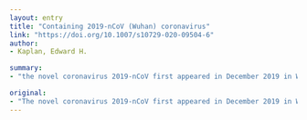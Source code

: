 ```yaml
---
layout: entry
title: "Containing 2019-nCoV (Wuhan) coronavirus"
link: "https://doi.org/10.1007/s10729-020-09504-6"
author:
- Kaplan, Edward H.

summary:
- "the novel coronavirus 2019-nCoV first appeared in December 2019 in Wuhan, China. Most of the initial cases were linked to the Huanan Seafood Wholesale Market. A vaccine cannot be developed and deployed for at least a year. preventing further transmission relies upon standard principles of containment. The isolation of known cases and the quarantine of persons believed at high risk of exposure."

original:
- "The novel coronavirus 2019-nCoV first appeared in December 2019 in Wuhan, China. While most of the initial cases were linked to the Huanan Seafood Wholesale Market, person-to-person transmission has been verified. Given that a vaccine cannot be developed and deployed for at least a year, preventing further transmission relies upon standard principles of containment, two of which are the isolation of known cases and the quarantine of persons believed at high risk of exposure. This note presents probability models for assessing the effectiveness of case isolation and quarantine within a community during the initial phase of an outbreak with illustrations based on early observations from Wuhan."
---
```


